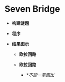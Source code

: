 # Seven Bridge


* **构建谜题**


* **程序**




* **结果图示**


  + **欧拉回路**
  
  
  + **欧拉回路**
  
  
    + **不能一笔画出*
